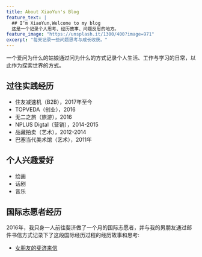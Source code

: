 ```yaml
---
title: About XiaoYun's Blog
feature_text: |
  ## I‘m XiaoYun,Welcome to my blog
  这是一个记录个人思考、经历故事、问题反思的地方。
feature_image: "https://unsplash.it/1300/400?image=971"
excerpt: "每天记录一些问题思考与成长收获。"
---
```


一个爱问为什么的姑娘通过问为什么的方式记录个人生活、工作与学习的日常，以此作为探索世界的方式。


## 过往实践经历

- 住友减速机（B2B），2017年至今
- TOPVEDA（创业），2016
- 无二之旅（旅游），2016
- NPLUS Digtal（营销），2014-2015
- 品藏拍卖（艺术），2012-2014
- 巴塞当代美术馆（艺术），2011年

## 个人兴趣爱好
- 绘画
- 话剧
- 音乐


## 国际志愿者经历

2016年，我只身一人前往斐济做了一个月的国际志愿者，并与我的男朋友通过邮件书信方式记录下了这段国际经历过程的经历故事和思考:

- [女朋友的斐济来信](http://hicape.com/tag/%E8%91%A3%E7%AC%91%E8%8A%B8/)










